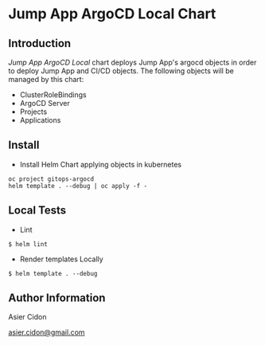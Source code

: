 # Jump App ArgoCD Local Chart

## Introduction

*Jump App ArgoCD Local* chart deploys Jump App's argocd objects in order to deploy Jump App and CI/CD objects. The following objects will be managed by this chart:

- ClusterRoleBindings
- ArgoCD Server
- Projects
- Applications

## Install

- Install Helm Chart applying objects in kubernetes

```$bash
oc project gitops-argocd
helm template . --debug | oc apply -f -
```

## Local Tests

- Lint

```$bash
$ helm lint
```

- Render templates Locally

```$bash
$ helm template . --debug
```

## Author Information

Asier Cidon

asier.cidon@gmail.com